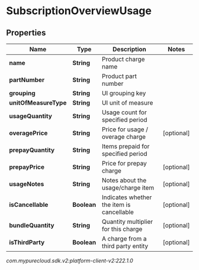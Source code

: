 # SubscriptionOverviewUsage


## Properties

| Name | Type | Description | Notes |
| ------------ | ------------- | ------------- | ------------- |
| **name** | **String** | Product charge name |  |
| **partNumber** | **String** | Product part number |  |
| **grouping** | **String** | UI grouping key |  |
| **unitOfMeasureType** | **String** | UI unit of measure |  |
| **usageQuantity** | **String** | Usage count for specified period |  |
| **overagePrice** | **String** | Price for usage / overage charge |  [optional] |
| **prepayQuantity** | **String** | Items prepaid for specified period |  |
| **prepayPrice** | **String** | Price for prepay charge |  [optional] |
| **usageNotes** | **String** | Notes about the usage/charge item |  [optional] |
| **isCancellable** | **Boolean** | Indicates whether the item is cancellable |  [optional] |
| **bundleQuantity** | **String** | Quantity multiplier for this charge |  [optional] |
| **isThirdParty** | **Boolean** | A charge from a third party entity |  [optional] |




_com.mypurecloud.sdk.v2:platform-client-v2:222.1.0_
